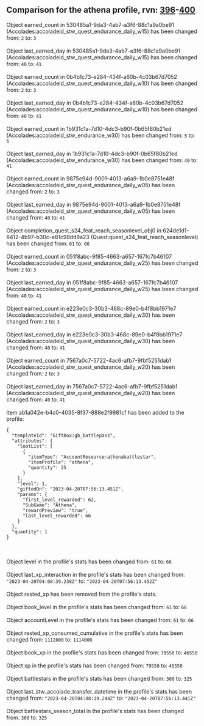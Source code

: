 ## Comparison for the athena profile, rvn: [396](https://github.com/PRO100KatYT/FortniteProfileRevisions/tree/main/profiles/athena/396%20athena.json)-[400](https://github.com/PRO100KatYT/FortniteProfileRevisions/tree/main/profiles/athena/400%20athena.json)

Object earned_count in 530485a1-9da3-4ab7-a3f6-88c1a9a0be91 (Accolades:accoladeid_stw_quest_endurance_daily_w15) has been changed from: `2` to: `3`
<br><br>
Object last_earned_day in 530485a1-9da3-4ab7-a3f6-88c1a9a0be91 (Accolades:accoladeid_stw_quest_endurance_daily_w15) has been changed from: `40` to: `41`
<br><br>
Object earned_count in 0b4b1c73-e284-434f-a60b-4c03b67d7052 (Accolades:accoladeid_stw_quest_endurance_daily_w10) has been changed from: `2` to: `3`
<br><br>
Object last_earned_day in 0b4b1c73-e284-434f-a60b-4c03b67d7052 (Accolades:accoladeid_stw_quest_endurance_daily_w10) has been changed from: `40` to: `41`
<br><br>
Object earned_count in 1b931c1a-7d10-4dc3-b90f-0b65f80b21ed (Accolades:accoladeid_stw_endurance_w30) has been changed from: `5` to: `6`
<br><br>
Object last_earned_day in 1b931c1a-7d10-4dc3-b90f-0b65f80b21ed (Accolades:accoladeid_stw_endurance_w30) has been changed from: `40` to: `41`
<br><br>
Object earned_count in 9875e94d-9001-4013-a6a9-1b0e8751e48f (Accolades:accoladeid_stw_quest_endurance_daily_w05) has been changed from: `2` to: `3`
<br><br>
Object last_earned_day in 9875e94d-9001-4013-a6a9-1b0e8751e48f (Accolades:accoladeid_stw_quest_endurance_daily_w05) has been changed from: `40` to: `41`
<br><br>
Object completion_quest_s24_feat_reach_seasonlevel_obj0 in 624de1d1-8412-4b97-b30c-e81c98dd9a23 (Quest:quest_s24_feat_reach_seasonlevel) has been changed from: `61` to: `66`
<br><br>
Object earned_count in 051f8abc-9f85-4663-a657-167fc7b46107 (Accolades:accoladeid_stw_quest_endurance_daily_w25) has been changed from: `2` to: `3`
<br><br>
Object last_earned_day in 051f8abc-9f85-4663-a657-167fc7b46107 (Accolades:accoladeid_stw_quest_endurance_daily_w25) has been changed from: `40` to: `41`
<br><br>
Object earned_count in e223e0c3-30b3-468c-89e0-b4f8bb1971e7 (Accolades:accoladeid_stw_quest_endurance_daily_w30) has been changed from: `2` to: `3`
<br><br>
Object last_earned_day in e223e0c3-30b3-468c-89e0-b4f8bb1971e7 (Accolades:accoladeid_stw_quest_endurance_daily_w30) has been changed from: `40` to: `41`
<br><br>
Object earned_count in 7567a0c7-5722-4ac6-afb7-9fbf5251dab1 (Accolades:accoladeid_stw_quest_endurance_daily_w20) has been changed from: `2` to: `3`
<br><br>
Object last_earned_day in 7567a0c7-5722-4ac6-afb7-9fbf5251dab1 (Accolades:accoladeid_stw_quest_endurance_daily_w20) has been changed from: `40` to: `41`
<br><br>
Item ab1a042e-b4c0-4035-8f37-888e2f9981cf has been added to the profile:

```
{
  "templateId": "GiftBox:gb_battlepass",
  "attributes": {
    "lootList": [
      {
        "itemType": "AccountResource:athenabattlestar",
        "itemProfile": "athena",
        "quantity": 25
      }
    ],
    "level": 1,
    "giftedOn": "2023-04-20T07:56:13.451Z",
    "params": {
      "first_level_rewarded": 62,
      "SubGame": "Athena",
      "rewardPreview": "true",
      "last_level_rewarded": 66
    }
  },
  "quantity": 1
}
```

<br><br>
Object level in the profile's stats has been changed from: `61` to: `66`
<br><br>
Object last_xp_interaction in the profile's stats has been changed from: `"2023-04-20T04:08:39.238Z"` to: `"2023-04-20T07:56:13.452Z"`
<br><br>
Object rested_xp has been removed from the profile's stats.
<br><br>
Object book_level in the profile's stats has been changed from: `61` to: `66`
<br><br>
Object accountLevel in the profile's stats has been changed from: `61` to: `66`
<br><br>
Object rested_xp_consumed_cumulative in the profile's stats has been changed from: `1112000` to: `1114000`
<br><br>
Object book_xp in the profile's stats has been changed from: `79550` to: `46550`
<br><br>
Object xp in the profile's stats has been changed from: `79550` to: `46550`
<br><br>
Object battlestars in the profile's stats has been changed from: `300` to: `325`
<br><br>
Object last_stw_accolade_transfer_datetime in the profile's stats has been changed from: `"2023-04-20T04:08:39.244Z"` to: `"2023-04-20T07:56:13.441Z"`
<br><br>
Object battlestars_season_total in the profile's stats has been changed from: `300` to: `325`
<br><br>

